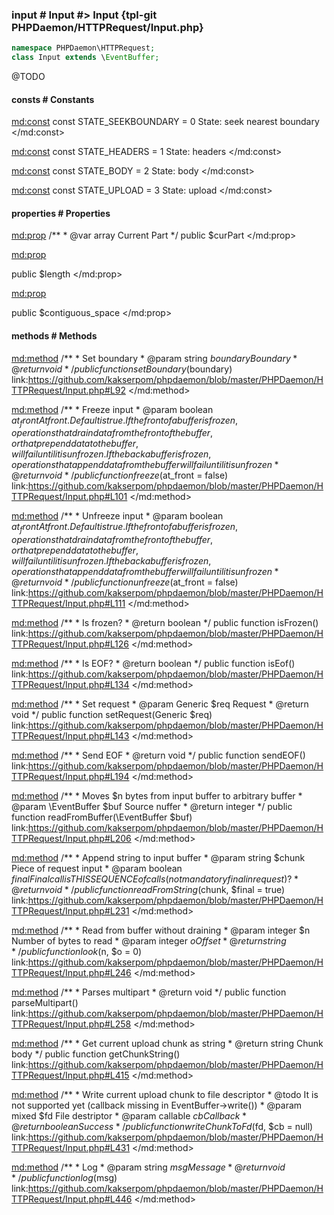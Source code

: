 ### input # Input #> Input {tpl-git PHPDaemon/HTTPRequest/Input.php}

```php
namespace PHPDaemon\HTTPRequest;
class Input extends \EventBuffer;
```

@TODO

<!-- include-namespace path="\PHPDaemon\HTTPRequest\Input" level="" access="" -->
#### consts # Constants

<md:const>
const STATE_SEEKBOUNDARY = 0
State: seek nearest boundary
</md:const>

<md:const>
const STATE_HEADERS = 1
State: headers
</md:const>

<md:const>
const STATE_BODY = 2
State: body
</md:const>

<md:const>
const STATE_UPLOAD = 3
State: upload
</md:const>

#### properties # Properties

<md:prop>
/**
	 * @var array Current Part
	 */
public $curPart
</md:prop>

<md:prop>

public $length
</md:prop>

<md:prop>

public $contiguous_space
</md:prop>

#### methods # Methods

<md:method>
/**
	 * Set boundary
	 * @param  string $boundary Boundary
	 * @return void
	 */
public function setBoundary($boundary)
link:https://github.com/kakserpom/phpdaemon/blob/master/PHPDaemon/HTTPRequest/Input.php#L92
</md:method>

<md:method>
/**
	 * Freeze input
	 * @param  boolean $at_front At front. Default is true. If the front of a buffer is frozen, operations that drain data from the front of the buffer, or that prepend data to the buffer, will fail until it is unfrozen. If the back a buffer is frozen, operations that append data from the buffer will fail until it is unfrozen
	 * @return void
	 */
public function freeze($at_front = false)
link:https://github.com/kakserpom/phpdaemon/blob/master/PHPDaemon/HTTPRequest/Input.php#L101
</md:method>

<md:method>
/**
	 * Unfreeze input
	 * @param  boolean $at_front At front. Default is true. If the front of a buffer is frozen, operations that drain data from the front of the buffer, or that prepend data to the buffer, will fail until it is unfrozen. If the back a buffer is frozen, operations that append data from the buffer will fail until it is unfrozen
	 * @return void
	 */
public function unfreeze($at_front = false)
link:https://github.com/kakserpom/phpdaemon/blob/master/PHPDaemon/HTTPRequest/Input.php#L111
</md:method>

<md:method>
/**
	 * Is frozen?
	 * @return boolean
	 */
public function isFrozen()
link:https://github.com/kakserpom/phpdaemon/blob/master/PHPDaemon/HTTPRequest/Input.php#L126
</md:method>

<md:method>
/**
	 * Is EOF?
	 * @return boolean
	 */
public function isEof()
link:https://github.com/kakserpom/phpdaemon/blob/master/PHPDaemon/HTTPRequest/Input.php#L134
</md:method>

<md:method>
/**
	 * Set request
	 * @param  Generic $req Request
	 * @return void
	 */
public function setRequest(Generic $req)
link:https://github.com/kakserpom/phpdaemon/blob/master/PHPDaemon/HTTPRequest/Input.php#L143
</md:method>

<md:method>
/**
	 * Send EOF
	 * @return void
	 */
public function sendEOF()
link:https://github.com/kakserpom/phpdaemon/blob/master/PHPDaemon/HTTPRequest/Input.php#L194
</md:method>

<md:method>
/**
	 * Moves $n bytes from input buffer to arbitrary buffer
	 * @param  \EventBuffer $buf Source nuffer
	 * @return integer
	 */
public function readFromBuffer(\EventBuffer $buf)
link:https://github.com/kakserpom/phpdaemon/blob/master/PHPDaemon/HTTPRequest/Input.php#L206
</md:method>

<md:method>
/**
	 * Append string to input buffer
	 * @param  string  $chunk Piece of request input
	 * @param  boolean $final Final call is THIS SEQUENCE of calls (not mandatory final in request)?
	 * @return void
	 */
public function readFromString($chunk, $final = true)
link:https://github.com/kakserpom/phpdaemon/blob/master/PHPDaemon/HTTPRequest/Input.php#L231
</md:method>

<md:method>
/**
	 * Read from buffer without draining
	 * @param  integer $n Number of bytes to read
	 * @param  integer $o Offset
	 * @return string
	 */
public function look($n, $o = 0)
link:https://github.com/kakserpom/phpdaemon/blob/master/PHPDaemon/HTTPRequest/Input.php#L246
</md:method>

<md:method>
/**
	 * Parses multipart
	 * @return void
	 */
public function parseMultipart()
link:https://github.com/kakserpom/phpdaemon/blob/master/PHPDaemon/HTTPRequest/Input.php#L258
</md:method>

<md:method>
/**
	 * Get current upload chunk as string
	 * @return string Chunk body
	 */
public function getChunkString()
link:https://github.com/kakserpom/phpdaemon/blob/master/PHPDaemon/HTTPRequest/Input.php#L415
</md:method>

<md:method>
/**
	 * Write current upload chunk to file descriptor
	 * @todo   It is not supported yet (callback missing in EventBuffer->write())
	 * @param  mixed    $fd File destriptor
	 * @param  callable $cb Callback
	 * @return boolean      Success
	 */
public function writeChunkToFd($fd, $cb = null)
link:https://github.com/kakserpom/phpdaemon/blob/master/PHPDaemon/HTTPRequest/Input.php#L431
</md:method>

<md:method>
/**
	 * Log
	 * @param  string $msg Message
	 * @return void
	 */
public function log($msg)
link:https://github.com/kakserpom/phpdaemon/blob/master/PHPDaemon/HTTPRequest/Input.php#L446
</md:method>


<!--/ include-namespace -->
